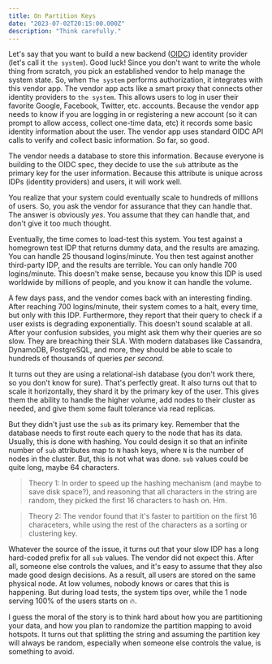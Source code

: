 ```yaml
---
title: On Partition Keys
date: "2023-07-02T20:15:00.000Z"
description: "Think carefully."
---
```


Let's say that you want to build a new backend ([OIDC](https://openid.net/developers/how-connect-works/)) identity provider (let's call it `the system`). Good luck! Since you don't want to write the whole thing from scratch, you pick an established vendor to help manage the system state. So, when `The system` performs authorization, it integrates with this vendor app. The vendor app acts like a smart proxy that connects other identity providers to `the system`. This allows users to log in user their favorite Google, Facebook, Twitter, etc. accounts. Because the vendor app needs to know if you are logging in or registering a new account (so it can prompt to allow access, collect one-time data, etc) it records some basic identity information about the user. The vendor app uses standard OIDC API calls to verify and collect basic information. So far, so good.

The vendor needs a database to store this information. Because everyone is building to the OIDC spec, they decide to use the `sub` attribute as the primary key for the user information. Because this attribute is unique across IDPs (identity providers) and users, it will work well.

You realize that your system could eventually scale to hundreds of millions of users. So, you ask the vendor for assurance that they can handle that. The answer is obviously *yes*. You assume that they can handle that, and don't give it too much thought.

Eventually, the time comes to load-test this system. You test against a homegrown test IDP that returns dummy data, and the results are amazing. You can handle 25 thousand logins/minute. You then test against another third-party IDP, and the results are terrible. You can only handle 700 logins/minute. This doesn't make sense, because you know this IDP is used worldwide by millions of people, and you know it can handle the volume.

A few days pass, and the vendor comes back with an interesting finding. After reaching 700 logins/minute, their system comes to a halt, every time, but only with this IDP. Furthermore, they report that their query to check if a user exists is degrading exponentially. This doesn't sound scalable at all. After your confusion subsides, you might ask them why their queries are so slow. They are breaching their SLA. With modern databases like Cassandra, DynamoDB, PostgreSQL, and more, they should be able to scale to hundreds of thousands of queries *per second*.

It turns out they are using a relational-ish database (you don't work there, so you don't know for sure). That's perfectly great. It also turns out that to scale it horizontally, they shard it by the primary key of the user. This gives them the ability to handle the higher volume, add nodes to their cluster as needed, and give them some fault tolerance via read replicas.

But they didn't just use the `sub` as its primary key. Remember that the database needs to first route each query to the node that has its data. Usually, this is done with hashing. You could design it so that an infinite number of `sub` attributes map to `N` hash keys, where `N` is the number of nodes in the cluster. But, this is not what was done. `sub` values could be quite long, maybe 64 characters.

> Theory 1: In order to speed up the hashing mechanism (and maybe to save disk space?), and reasoning that all characters in the string are random, they picked the first 16 characters to hash on. Hm.

> Theory 2: The vendor found that it's faster to partition on the first 16 characeters, while using the rest of the characters as a sorting or clustering key.

Whatever the source of the issue, it turns out that your slow IDP has a long hard-coded prefix for all `sub` values. The vendor did not expect this. After all, someone else controls the values, and it's easy to assume that they also made good design decisions. As a result, all users are stored on the same physical node. At low volumes, nobody knows or cares that this is happening. But during load tests, the system tips over, while the 1 node serving 100% of the users starts on :fire:.

I guess the moral of the story is to think hard about how you are partitioning your data, and how you plan to randomize the partition mapping to avoid hotspots. It turns out that splitting the string and assuming the partition key will always be random, especially when someone else controls the value, is something to avoid.
